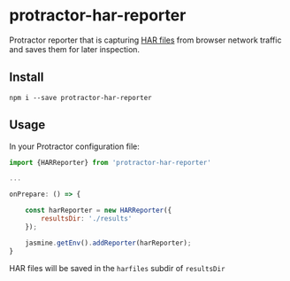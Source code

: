 # protractor-har-reporter

Protractor reporter that is capturing [HAR files](https://en.wikipedia.org/wiki/HAR_(file_format)) from browser network traffic and saves them for later inspection.

## Install

```
npm i --save protractor-har-reporter
```

## Usage

In your Protractor configuration file:

```js
import {HARReporter} from 'protractor-har-reporter'

...

onPrepare: () => {

    const harReporter = new HARReporter({
        resultsDir: './results'
    });

    jasmine.getEnv().addReporter(harReporter);
}
```

HAR files will be saved in the `harfiles` subdir of `resultsDir`